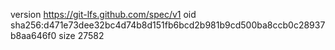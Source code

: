 version https://git-lfs.github.com/spec/v1
oid sha256:d471e73dee32bc4d74b8d151fb6bcd2b981b9cd500ba8ccb0c28937b8aa646f0
size 27582
